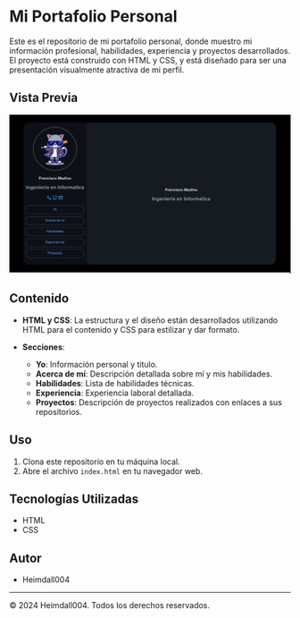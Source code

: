 # Mi Portafolio Personal

Este es el repositorio de mi portafolio personal, donde muestro mi información profesional, habilidades, experiencia y proyectos desarrollados. El proyecto está construido con HTML y CSS, y está diseñado para ser una presentación visualmente atractiva de mi perfil.

## Vista Previa

![Vista Previa del Portafolio](.img/Captura%20desde%202024-06-17%2023-04-51.png)

## Contenido

- **HTML y CSS**: La estructura y el diseño están desarrollados utilizando HTML para el contenido y CSS para estilizar y dar formato.

- **Secciones**:
  - **Yo**: Información personal y título.
  - **Acerca de mí**: Descripción detallada sobre mí y mis habilidades.
  - **Habilidades**: Lista de habilidades técnicas.
  - **Experiencia**: Experiencia laboral detallada.
  - **Proyectos**: Descripción de proyectos realizados con enlaces a sus repositorios.

## Uso

1. Clona este repositorio en tu máquina local.
2. Abre el archivo `index.html` en tu navegador web.

## Tecnologías Utilizadas

- HTML
- CSS

## Autor

- Heimdall004

---

© 2024 Heimdall004. Todos los derechos reservados.
